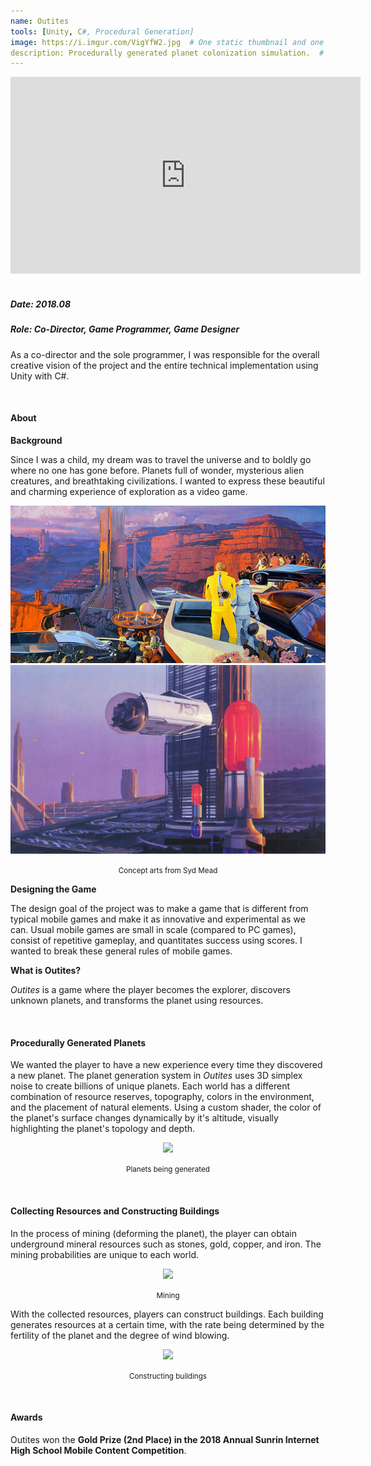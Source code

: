 ```yaml
---
name: Outites
tools: [Unity, C#, Procedural Generation]
image: https://i.imgur.com/VigYfW2.jpg  # One static thumbnail and one animated thumbnail locally.
description: Procedurally generated planet colonization simulation.  # 2018
---
```


<!-- Tech Demo (e.g. Video & Images) -->
<div class="video">
    <iframe width="560" height="315" src="https://www.youtube.com/embed/C9iIGnywQvs" title="YouTube video player" frameborder="0" allow="accelerometer; autoplay; clipboard-write; encrypted-media; gyroscope; picture-in-picture" allowfullscreen></iframe>
</div>

<br>

<!-- Detailed Role & Date -->
##### Date: 2018.08
##### Role: Co-Director, Game Programmer, Game Designer

As a co-director and the sole programmer, I was responsible for the overall creative vision of the project and the entire technical implementation using Unity with C#.

<br>

<!-- Abstract / About -->
#### About

**Background**

Since I was a child, my dream was to travel the universe and to boldly go where no one has gone before. Planets full of wonder, mysterious alien creatures, and breathtaking civilizations. I wanted to express these beautiful and charming experience of exploration as a video game.

<center> 
    <img src="/assets/img/projects/reg/syd-mead-1.jpg"/>
    <img src="/assets/img/projects/reg/syd-mead-2.jpg"/>
    <p><small>Concept arts from Syd Mead</small></p>
</center>

**Designing the Game**

The design goal of the project was to make a game that is different from typical mobile games and make it as innovative and experimental as we can. Usual mobile games are small in scale (compared to PC games), consist of repetitive gameplay, and quantitates success using scores. I wanted to break these general rules of mobile games.

**What is Outites?**

*Outites* is a game where the player becomes the explorer, discovers unknown planets, and transforms the planet using resources.

<br>

<!-- Technical Features & Challenges & Highlights -->
#### Procedurally Generated Planets

We wanted the player to have a new experience every time they discovered a new planet. The planet generation system in *Outites* uses 3D simplex noise to create billions of unique planets. Each world has a different combination of resource reserves, topography, colors in the environment, and the placement of natural elements. Using a custom shader, the color of the planet's surface changes dynamically by it's altitude, visually highlighting the planet's topology and depth.

<center>
    <img src="https://i.imgur.com/S75rFEA.gif"/>
    <p><small>Planets being generated</small></p>
</center>

<br>

#### Collecting Resources and Constructing Buildings

In the process of mining (deforming the planet), the player can obtain underground mineral resources such as stones, gold, copper, and iron. The mining probabilities are unique to each world. 

<center>
    <img src="https://i.imgur.com/7t47Z31.gif"/>
    <p><small>Mining</small></p>
</center>

With the collected resources, players can construct buildings. Each building generates resources at a certain time, with the rate being determined by the fertility of the planet and the degree of wind blowing.

<center>
    <img src="https://i.imgur.com/PIkm8UW.gif"/>
    <p><small>Constructing buildings</small></p>
</center>

<br>

<!-- Miscellaneous (e.g. Awards & Links) -->
#### Awards

Outites won the **Gold Prize (2nd Place) in the 2018 Annual Sunrin Internet High School Mobile Content Competition**.